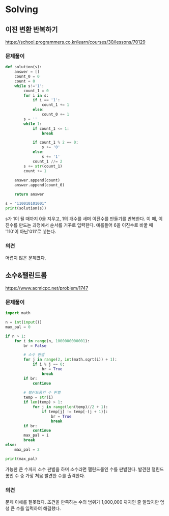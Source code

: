 # Solving

## 이진 변환 반복하기
https://school.programmers.co.kr/learn/courses/30/lessons/70129
### 문제풀이
```python
def solution(s):
    answer = []
    count_0 = 0
    count = 0
    while s!='1':
        count_1 = 0 
        for i in s:
            if i == '1':
                count_1 += 1
            else:
                count_0 += 1
        s = ''
        while 1:
            if count_1 <= 1:
                break

            if count_1 % 2 == 0:
                s += '0'
            else:
                s += '1'
            count_1 //= 2
        s += str(count_1)
        count += 1
    
    answer.append(count)
    answer.append(count_0)

    return answer

s = "110010101001"
print(solution(s))
```
s가 1이 될 때까지 0을 지우고, 1의 개수를 새며 이진수를 만들기를 반복한다. 이 때, 이진수를 만드는 과정에서 순서를 거꾸로 입력한다. 예를들어 6을 이진수로 바꿀 때 '110'이 아닌'011'로 넣는다.
### 의견
어렵지 않은 문제였다.


## 소수&팰린드롬
https://www.acmicpc.net/problem/1747
### 문제풀이
```python
import math

n = int(input())
max_pal = 0

if n > 1:
    for i in range(n, 1000000000001):
        br = False

        # 소수 판별
        for j in range(2, int(math.sqrt(i)) + 1):
            if i % j == 0:
                br = True
                break
        if br:
            continue
        
        # 팰린드롬인 수 판별
        temp = str(i)
        if len(temp) > 1:
            for j in range(len(temp)//2 + 1):
                if temp[j] != temp[-(j + 1)]:
                    br = True
                    break
        if br:
            continue
        max_pal = i
        break
else:
    max_pal = 2

print(max_pal)
```
가능한 큰 수까지 소수 판별을 하며 소수라면 팰린드롬인 수를 판별한다. 발견한 팰린드롬인 수 중 가장 처음 발견한 수를 출력한다.
### 의견
문제 이해를 잘못했다. 조건을 만족하는 수의 범위가 1,000,000 까지인 줄 알았지만 엄청 큰 수를 입력하여 해결했다.